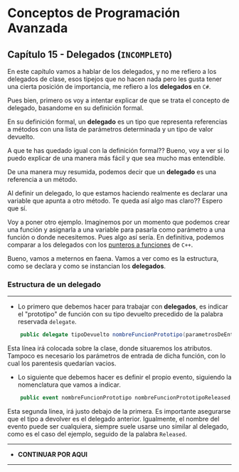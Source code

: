 # Conceptos de Programación Avanzada
## Capítulo 15 - Delegados (`INCOMPLETO`)

En este capítulo vamos a hablar de los delegados, y no me refiero a los delegados de clase, esos tipejos que no hacen nada pero les gusta tener una cierta posición de importancia, me refiero a los __delegados__ en `C#`.

Pues bien, primero os voy a intentar explicar de que se trata el concepto de delegado, basandome en su definición formal.

En su definición formal, un __delegado__ es un tipo que representa referencias a métodos con una lista de parámetros determinada y un tipo de valor devuelto.

A que te has quedado igual con la definición formal?? Bueno, voy a ver si lo puedo explicar de una manera más fácil y que sea mucho mas entendible.

De una manera muy resumida, podemos decir que un __delegado__ es una referencia a un método.

Al definir un delegado, lo que estamos haciendo realmente es declarar una variable que apunta a otro método. Te queda así algo mas claro?? Espero que sí.

Voy a poner otro ejemplo. Imaginemos por un momento que podemos crear una función y asignarla a una variable para pasarla como parámetro a una función o donde necesitemos. Pues algo así sería. En definitiva, podemos comparar a los delegados con los [punteros a funciones](https://www.it.uc3m.es/pbasanta/asng/course_notes/pointers_to_functions_es.html) de `C++`.

Bueno, vamos a meternos en faena. Vamos a ver como es la estructura, como se declara y como se instancian los __delegados__.

### Estructura de un delegado
---
 - Lo primero que debemos hacer para trabajar con __delegados__, es indicar el "prototipo" de función con su tipo devuelto precedido de la palabra reservada `delegate`.

 ```c#
     public delegate tipoDevuelto nombreFuncionPrototipo(parametrosDeEntrada);
 ```

 Esta línea irá colocada sobre la clase, donde situaremos los atributos. Tampoco es necesario los parámetros de entrada de dicha función, con lo cual los parentesis quedarían vacios.

 - Lo siguiente que debemos hacer es definir el propio evento, siguiendo la nomenclatura que vamos a indicar.

 ```c#
     public event nombreFuncionPrototipo nombreFuncionPrototipoReleased;
 ```

 Esta segunda linea, irá justo debajo de la primera. Es importante asegurarse que el tipo a devolver es el delegado anterior. Igualmente, el nombre del evento puede ser cualquiera, siempre suele usarse uno similar al delegado, como es el caso del ejemplo, seguido de la palabra `Released`.

---
 - __CONTINUAR POR AQUI__
---